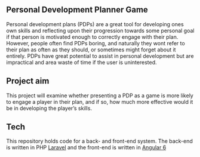 ## Personal Development Planner Game

Personal development plans (PDPs) are a great tool for developing ones own skills and reflecting upon their progression towards some personal goal if that person is motivated enough to correctly engage with their plan. However, people often find PDPs boring, and naturally they wont refer to their plan as often as they should, or sometimes might forget about it entirely. PDPs have great potential to assist in personal development but are impractical and area waste of time if the user is uninterested.

## Project aim

This project will examine whether presenting a PDP as a game is more likely to engage a player in their plan, and if so, how much more effective would it be in developing the player’s skills.

## Tech

This repository holds code for a back- and front-end system. The back-end is written in PHP [Laravel](https://laravel.com/) and the front-end is written in [Angular 6](https://angular.io/)
